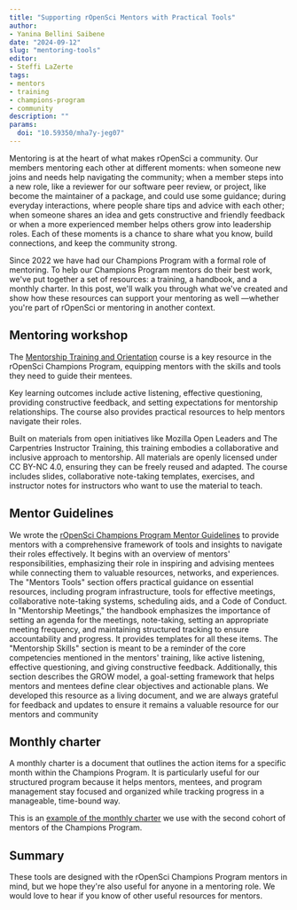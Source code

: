 ```yaml
---
title: "Supporting rOpenSci Mentors with Practical Tools"
author: 
- Yanina Bellini Saibene
date: "2024-09-12"
slug: "mentoring-tools"
editor:
- Steffi LaZerte
tags:
- mentors
- training
- champions-program
- community
description: ""
params:
  doi: "10.59350/mha7y-jeg07"
---
```


Mentoring is at the heart of what makes rOpenSci a community. 
Our members mentoring each other at different moments: 
when someone new joins and needs help navigating the community; 
when a member steps into a new role, like a reviewer for our software peer review, 
or project, like become the maintainer of a package, and could use some guidance; 
during everyday interactions, where people share tips and advice with each other; 
when someone shares an idea and gets constructive and friendly feedback 
or when a more experienced member helps others grow into leadership roles. 
Each of these moments is a chance to share what you know, build connections, and keep the community strong.

Since 2022 we have had our Champions Program with a formal role of mentoring. 
To help our Champions Program mentors do their best work, we've put together a set of resources: a training, a handbook, and a monthly charter. 
 In this post, we'll walk you through what we've created and show how these resources can support your mentoring as well —whether you're part of rOpenSci or mentoring in another context.

## Mentoring workshop
The [Mentorship Training and Orientation](https://ropensci-training.github.io/ropensci-mentors/#learning-goals) course is a key resource in the rOpenSci Champions Program, equipping mentors with the skills and tools they need to guide their mentees. 

Key learning outcomes include active listening, effective questioning, providing constructive feedback, and setting expectations for mentorship relationships. The course also provides practical resources to help mentors navigate their roles.

Built on materials from open initiatives like Mozilla Open Leaders and The Carpentries Instructor Training, this training embodies a collaborative and inclusive approach to mentorship. All materials are openly licensed under CC BY-NC 4.0, ensuring they can be freely reused and adapted.  The course includes slides, collaborative note-taking templates, exercises, and instructor notes for instructors who want to use the material to teach. 

## Mentor Guidelines

We wrote the [rOpenSci Champions Program Mentor Guidelines](https://ropensci-org.github.io/champions-mentor-guidelines/) to provide mentors with a comprehensive framework of tools and insights to navigate their roles effectively. It begins with an overview of mentors' responsibilities, emphasizing their role in inspiring and advising mentees while connecting them to valuable resources, networks, and experiences.  The "Mentors Tools" section offers practical guidance on essential resources, including program infrastructure, tools for effective meetings, collaborative note-taking systems, scheduling aids, and a Code of Conduct. In "Mentorship Meetings," the handbook emphasizes the importance of setting an agenda for the meetings, note-taking, setting an appropriate meeting frequency, and maintaining structured tracking to ensure accountability and progress.  It provides templates for all these items. 
The "Mentorship Skills" section is meant to be a reminder of the core competencies mentioned in the mentors' training, like active listening, effective questioning, and giving constructive feedback. Additionally, this section describes the GROW model, a goal-setting framework that helps mentors and mentees define clear objectives and actionable plans. 
We developed this resource as a living document, and we are always grateful for feedback and updates to ensure it remains a valuable resource for our mentors and community

## Monthly charter

A monthly charter is a document that outlines the action items for a specific month within the Champions Program. It is particularly useful for our structured program because it helps mentors, mentees, and program management stay focused and organized while tracking progress in a manageable, time-bound way.

This is an [example of the monthly charter](https://docs.google.com/document/d/1-eUCiBukCYRx2Ff6VpMZh2xjAPAxXq5tppVUQjrOWxE/edit?usp=sharing) we use with the second cohort of mentors of the Champions Program.
## Summary

These tools are designed with the rOpenSci Champions Program mentors in mind, but we hope they're also useful for anyone in a mentoring role. 
We would love to hear if you know of other useful resources for mentors.
